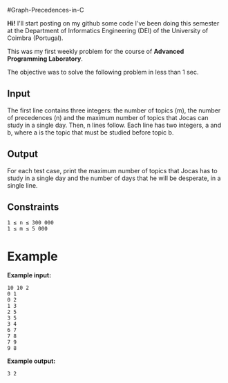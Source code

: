 #Graph-Precedences-in-C

<b>Hi!</b>
I'll start posting on my github some code I've been doing this semester at the Department of Informatics Engineering (DEI) of the University of Coimbra (Portugal).

This was my first weekly problem for the course of <b>Advanced Programming Laboratory</b>. 

The objective was to solve the following problem in less than 1 sec.

<h2>Input</h2>

The first line contains three integers: the number of topics (m), the number of precedences (n) and the maximum number of topics that Jocas can study in a single day. Then, n lines follow. Each line has two integers, a and b, where a is the topic that must be studied before topic b.

<h2>Output</h2>

For each test case, print the maximum number of topics that Jocas has to study in a single day and the number of days that he will be desperate, in a single line.

<h2>Constraints</h2>

    1 ≤ n ≤ 300 000
    1 ≤ m ≤ 5 000 
    
    


<h1>Example</h1>

<b>Example input:</b>

    10 10 2
    0 1
    0 2
    1 3
    2 5
    3 5
    3 4
    6 7
    7 8
    7 9
    9 8

<b>Example output:</b>

    3 2
